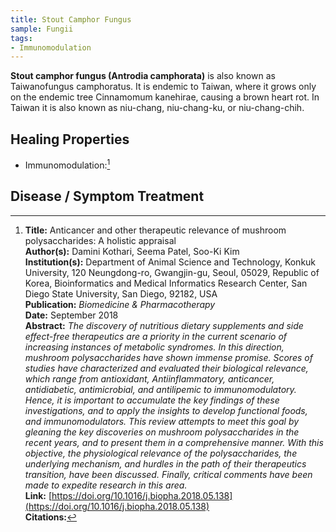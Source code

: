 ```yaml
---
title: Stout Camphor Fungus
sample: Fungii
tags:
- Immunomodulation
---
```

**Stout camphor fungus (Antrodia camphorata)** is also known as Taiwanofungus camphoratus.  It is endemic to Taiwan, where it grows only on the endemic tree Cinnamomum kanehirae, causing a brown heart rot.  In Taiwan it is also known as niu-chang, niu-chang-ku, or niu-chang-chih.

## Healing Properties

- Immunomodulation:[^1]

## Disease / Symptom Treatment

[^1]: **Title:** Anticancer and other therapeutic relevance of mushroom polysaccharides: A
holistic appraisal<br>**Author(s):** Damini Kothari, Seema Patel, Soo-Ki Kim<br>**Institution(s):** Department of Animal Science and Technology, Konkuk University, 120 Neungdong-ro, Gwangjin-gu, Seoul, 05029, Republic of Korea, Bioinformatics and Medical Informatics Research Center, San Diego State University, San Diego, 92182, USA<br>**Publication:** <i>Biomedicine & Pharmacotherapy</i><br>**Date:** September 2018<br>**Abstract:** <i>The discovery of nutritious dietary supplements and side effect-free therapeutics are a priority in the current scenario of increasing instances of metabolic syndromes. In this direction, mushroom polysaccharides have shown immense promise. Scores of studies have characterized and evaluated their biological relevance, which range from antioxidant, Antiinflammatory, anticancer, antidiabetic, antimicrobial, and antilipemic to immunomodulatory. Hence, it is important to accumulate the key findings of these investigations, and to apply the insights to develop functional foods, and immunomodulators. This review attempts to meet this goal by gleaning the key discoveries on mushroom polysaccharides in the recent years, and to present them in a comprehensive manner. With this objective, the physiological relevance of the polysaccharides, the underlying mechanism, and hurdles in the path of their therapeutics transition, have been discussed. Finally, critical comments have been made to expedite research in this area.</i><br>**Link:** [https://doi.org/10.1016/j.biopha.2018.05.138](https://doi.org/10.1016/j.biopha.2018.05.138)<br>**Citations:**   